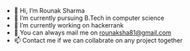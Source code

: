 - 👋 Hi, I’m Rounak Sharma
- 👀 I’m currently pursuing B.Tech in computer science 
- 🌱 I’m currently working on hackerrank
- 💞 You can always mail me on rounaksha81@gmail.com
- 📫 Contact me if we can collabrate on any project together
